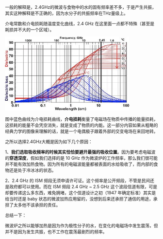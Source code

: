 一般的解释是，2.4GHz的微波与食物中的水的固有频率差不多，于是产生共振，其实这种解释是不正确的，因为水分子的共振频率在THz量级上。

介电常数和介电损耗随温度变化曲线，2.4 GHz 在这里面一点都不特殊（甚至是耗损并不大的一个区域）。

![](assets/微波炉为什么可以加热？/image-20230521225341687.png)

图中蓝色曲线为介电损耗曲线，**介电损耗**衡量了电磁场在物质中传播的能量损耗，这损耗的能量不会凭空消失，就是变成了物质的内能。这一部分内容如果从粗略的经典力学的图像来理解的话，就是一个电偶极子跟着外部的交变电场在来回地转。

之所以选择2.4GHz大概是因为如下几个原因：

1、**我们选取吸收频率的时候其实恰恰要避开最强的吸收位置**。因为要考虑电磁波的**穿透深度**，假如我们选择的是 10 GHz 作为微波炉的工作频率，那么我们很可能并不能有效加热食物。因为所有的电磁波能量都被表面的水给吸收了，而内部的食物还是处于冷冰冰的状态。

2、2.4 GHz 的 ISM 频段无须申请许可证。这个频率是公开频段，不管是民间还是政府都可以使用。而在 ISM 频段 2.4 GHz ~ 2.5 GHz 这个波段信道有限，可是却要传递这么多东西，难免拥堵，这个信道设计之初（1947 年确定标准）其实是给当时还是 baby 状态的微波加热应用留的，没想到后来还承担了通信的用途，承担了太多他不该承担的责任。

总结一下：

微波炉之所以能够加热是因为作为极性分子的水，在变化的电磁场中发生震荡，但并不是因为发生共振，也不工作在震荡最剧烈的频率。